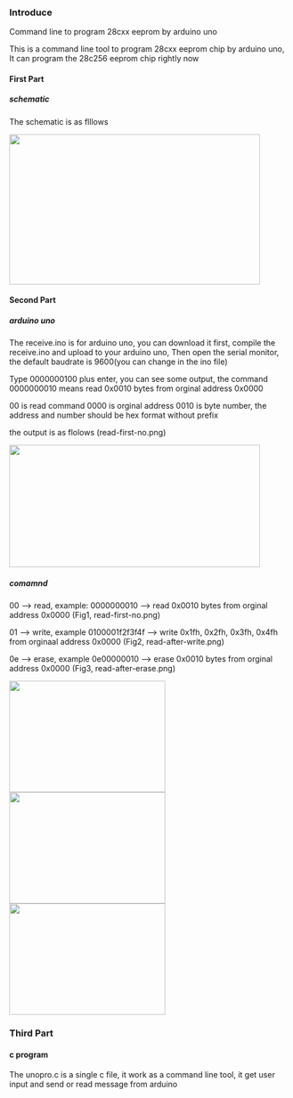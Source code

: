 ### Introduce

Command line to program 28cxx eeprom by arduino uno

This is a command line tool to program 28cxx eeprom chip by arduino uno, It can program the 28c256 eeprom chip rightly now

#### First Part
##### schematic
The schematic is as flllows

<img src="https://github.com/2076625923/arduino-programmer/blob/main/sch.png" width="450" height="270">

#### Second Part
##### arduino uno
The receive.ino is for arduino uno, you can download it first, compile the receive.ino and upload to your arduino uno, Then open the serial monitor, the default baudrate is 9600(you can change in the ino file) 

Type 0000000100 plus enter, you can see some output, the command 0000000010 means read 0x0010 bytes from orginal address 0x0000

00 is read command 0000 is orginal address 0010 is byte number, the address and number should be hex format without prefix

the output is as flolows (read-first-no.png)

<img src="https://github.com/2076625923/arduino-programmer/blob/main/read-first-no.png" width="450" height="220">

##### comamnd

00 --> read,  example: 0000000010 --> read 0x0010 bytes from orginal address 0x0000 (Fig1, read-first-no.png)

01 --> write, example 0100001f2f3f4f --> write 0x1fh, 0x2fh, 0x3fh, 0x4fh from orginaal address 0x0000 (Fig2, read-after-write.png)

0e --> erase, example 0e00000010 --> erase 0x0010 bytes from orginal address 0x0000 (Fig3, read-after-erase.png)

<img src="https://github.com/2076625923/arduino-programmer/blob/main/read-first-no.png" width="280" height="200"><img src="https://github.com/2076625923/arduino-programmer/blob/main/read-after-write.png" width="280" height="200"><img src="https://github.com/2076625923/arduino-programmer/blob/main/read-after-erase.png" width="280" height="200"/>

### Third Part 

#### c program
The unopro.c is a single c file, it work as a command line tool, it get user input and send or read message from arduino 
